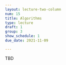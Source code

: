 ```yaml
---
layout: lecture-two-column
num: 15
title: Algorithms
type: lecture
draft: 1
group: 3
show_schedule: 1
due_date: 2021-11-09

---
```

TBD